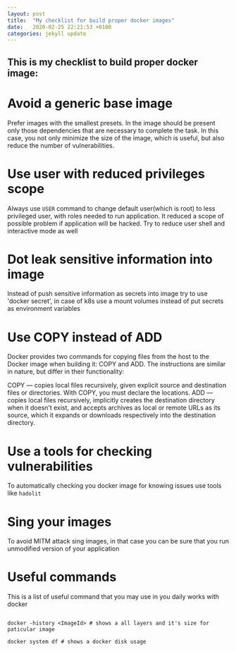 ```yaml
---
layout: post
title:  "My checklist for build proper docker images"
date:   2020-02-25 22:21:53 +0100
categories: jekyll update
---
```

## This is my checklist to build proper docker image:

# Avoid a generic base image

Prefer images with the smallest presets. 
In the image should be present only those dependencies that are necessary to complete the task.
In this case, you not only minimize the size of the image, which is useful, 
but also reduce the number of vulnerabilities.

# Use user with reduced privileges scope

Always use `USER` command to change default user(which is root) to less privileged user, with roles
needed to run application. It reduced a scope of possible problem if application will be hacked. Try 
to reduce user shell and interactive mode as well

# Dot leak sensitive information into image

Instead of push sensitive information as secrets into image try to use 'docker secret', in case of k8s
use a mount volumes instead of put secrets as environment variables

# Use COPY instead of ADD

Docker provides two commands for copying files from the host to the Docker image when building it: COPY and ADD. 
The instructions are similar in nature, but differ in their functionality:

COPY — copies local files recursively, given explicit source and destination files or directories.
 With COPY, you must declare the locations.
ADD — copies local files recursively, implicitly creates the destination directory when it doesn’t exist,
 and accepts archives as local or remote URLs as its source, which it expands or downloads respectively into the destination directory.


# Use a tools for checking vulnerabilities

To automatically checking you docker image for knowing issues use tools like `hadolit`

# Sing your images

To avoid MITM attack sing images, in that case you can be sure that you run unmodified version of your application

# Useful commands 

This is a list of useful command that you may use in you daily works with docker

```shell script

docker -history <ImageId> # shows a all layers and it's size for paticular image

docker system df # shows a docker disk usage

```
